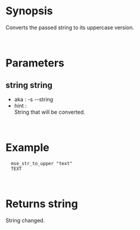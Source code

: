 # Synopsis

Converts the passed string to its uppercase version.



&nbsp;

# Parameters

## string string

- aka       : -s --string
- hint      :  
  String that will be converted.

&nbsp;



# Example

``` shell
  mse_str_to_upper "text"
  TEXT
```


&nbsp;

# Returns string

String changed.